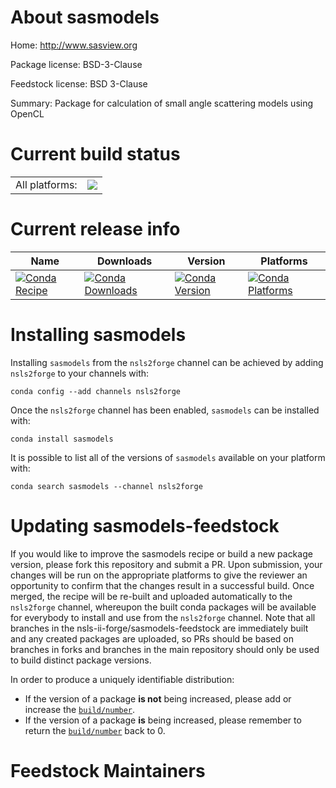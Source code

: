 About sasmodels
===============

Home: http://www.sasview.org

Package license: BSD-3-Clause

Feedstock license: BSD 3-Clause

Summary: Package for calculation of small angle scattering models using OpenCL



Current build status
====================


<table><tr><td>All platforms:</td>
    <td>
      <a href="https://dev.azure.com/nsls2forge/nsls2forge/_build/latest?definitionId=197&branchName=master">
        <img src="https://dev.azure.com/nsls2forge/nsls2forge/_apis/build/status/sasmodels-feedstock?branchName=master">
      </a>
    </td>
  </tr>
</table>

Current release info
====================

| Name | Downloads | Version | Platforms |
| --- | --- | --- | --- |
| [![Conda Recipe](https://img.shields.io/badge/recipe-sasmodels-green.svg)](https://anaconda.org/nsls2forge/sasmodels) | [![Conda Downloads](https://img.shields.io/conda/dn/nsls2forge/sasmodels.svg)](https://anaconda.org/nsls2forge/sasmodels) | [![Conda Version](https://img.shields.io/conda/vn/nsls2forge/sasmodels.svg)](https://anaconda.org/nsls2forge/sasmodels) | [![Conda Platforms](https://img.shields.io/conda/pn/nsls2forge/sasmodels.svg)](https://anaconda.org/nsls2forge/sasmodels) |

Installing sasmodels
====================

Installing `sasmodels` from the `nsls2forge` channel can be achieved by adding `nsls2forge` to your channels with:

```
conda config --add channels nsls2forge
```

Once the `nsls2forge` channel has been enabled, `sasmodels` can be installed with:

```
conda install sasmodels
```

It is possible to list all of the versions of `sasmodels` available on your platform with:

```
conda search sasmodels --channel nsls2forge
```




Updating sasmodels-feedstock
============================

If you would like to improve the sasmodels recipe or build a new
package version, please fork this repository and submit a PR. Upon submission,
your changes will be run on the appropriate platforms to give the reviewer an
opportunity to confirm that the changes result in a successful build. Once
merged, the recipe will be re-built and uploaded automatically to the
`nsls2forge` channel, whereupon the built conda packages will be available for
everybody to install and use from the `nsls2forge` channel.
Note that all branches in the nsls-ii-forge/sasmodels-feedstock are
immediately built and any created packages are uploaded, so PRs should be based
on branches in forks and branches in the main repository should only be used to
build distinct package versions.

In order to produce a uniquely identifiable distribution:
 * If the version of a package **is not** being increased, please add or increase
   the [``build/number``](https://conda.io/docs/user-guide/tasks/build-packages/define-metadata.html#build-number-and-string).
 * If the version of a package **is** being increased, please remember to return
   the [``build/number``](https://conda.io/docs/user-guide/tasks/build-packages/define-metadata.html#build-number-and-string)
   back to 0.

Feedstock Maintainers
=====================


